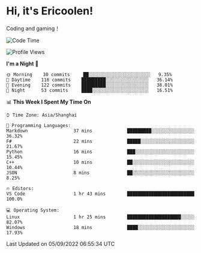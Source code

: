 # Hi, it's Ericoolen!
Coding and gaming！

<!--START_SECTION:waka-->
![Code Time](http://img.shields.io/badge/Code%20Time-351%20hrs%2023%20mins-blue)

![Profile Views](http://img.shields.io/badge/Profile%20Views-0-blue)

**I'm a Night 🦉** 

```text
🌞 Morning    30 commits     ██░░░░░░░░░░░░░░░░░░░░░░░   9.35% 
🌆 Daytime    116 commits    █████████░░░░░░░░░░░░░░░░   36.14% 
🌃 Evening    122 commits    █████████░░░░░░░░░░░░░░░░   38.01% 
🌙 Night      53 commits     ████░░░░░░░░░░░░░░░░░░░░░   16.51%

```


📊 **This Week I Spent My Time On** 

```text
⌚︎ Time Zone: Asia/Shanghai

💬 Programming Languages: 
Markdown                 37 mins             █████████░░░░░░░░░░░░░░░░   36.32% 
F#                       22 mins             █████░░░░░░░░░░░░░░░░░░░░   21.67% 
Python                   16 mins             ███░░░░░░░░░░░░░░░░░░░░░░   15.45% 
C++                      10 mins             ██░░░░░░░░░░░░░░░░░░░░░░░   10.44% 
JSON                     8 mins              ██░░░░░░░░░░░░░░░░░░░░░░░   8.25%

🔥 Editors: 
VS Code                  1 hr 43 mins        █████████████████████████   100.0%

💻 Operating System: 
Linux                    1 hr 25 mins        ████████████████████░░░░░   82.07% 
Windows                  18 mins             ████░░░░░░░░░░░░░░░░░░░░░   17.93%

```


 Last Updated on 05/09/2022 06:55:34 UTC
<!--END_SECTION:waka-->

